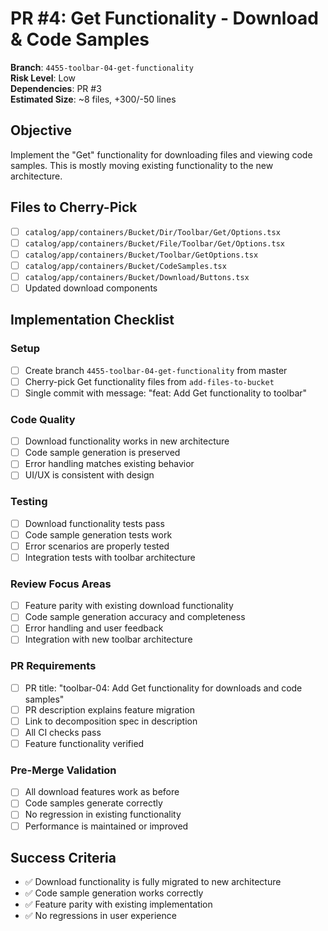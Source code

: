 <!-- markdownlint-disable line-length -->
# PR #4: Get Functionality - Download & Code Samples

**Branch**: `4455-toolbar-04-get-functionality`  
**Risk Level**: Low  
**Dependencies**: PR #3  
**Estimated Size**: ~8 files, +300/-50 lines

## Objective

Implement the "Get" functionality for downloading files and viewing code samples. This is mostly moving existing functionality to the new architecture.

## Files to Cherry-Pick

- [ ] `catalog/app/containers/Bucket/Dir/Toolbar/Get/Options.tsx`
- [ ] `catalog/app/containers/Bucket/File/Toolbar/Get/Options.tsx`
- [ ] `catalog/app/containers/Bucket/Toolbar/GetOptions.tsx`
- [ ] `catalog/app/containers/Bucket/CodeSamples.tsx`
- [ ] `catalog/app/containers/Bucket/Download/Buttons.tsx`
- [ ] Updated download components

## Implementation Checklist

### Setup

- [ ] Create branch `4455-toolbar-04-get-functionality` from master
- [ ] Cherry-pick Get functionality files from `add-files-to-bucket`
- [ ] Single commit with message: "feat: Add Get functionality to toolbar"

### Code Quality

- [ ] Download functionality works in new architecture
- [ ] Code sample generation is preserved
- [ ] Error handling matches existing behavior
- [ ] UI/UX is consistent with design

### Testing

- [ ] Download functionality tests pass
- [ ] Code sample generation tests work
- [ ] Error scenarios are properly tested
- [ ] Integration tests with toolbar architecture

### Review Focus Areas

- [ ] Feature parity with existing download functionality
- [ ] Code sample generation accuracy and completeness
- [ ] Error handling and user feedback
- [ ] Integration with new toolbar architecture

### PR Requirements

- [ ] PR title: "toolbar-04: Add Get functionality for downloads and code samples"
- [ ] PR description explains feature migration
- [ ] Link to decomposition spec in description
- [ ] All CI checks pass
- [ ] Feature functionality verified

### Pre-Merge Validation

- [ ] All download features work as before
- [ ] Code samples generate correctly
- [ ] No regression in existing functionality
- [ ] Performance is maintained or improved

## Success Criteria

- ✅ Download functionality is fully migrated to new architecture
- ✅ Code sample generation works correctly
- ✅ Feature parity with existing implementation
- ✅ No regressions in user experience
